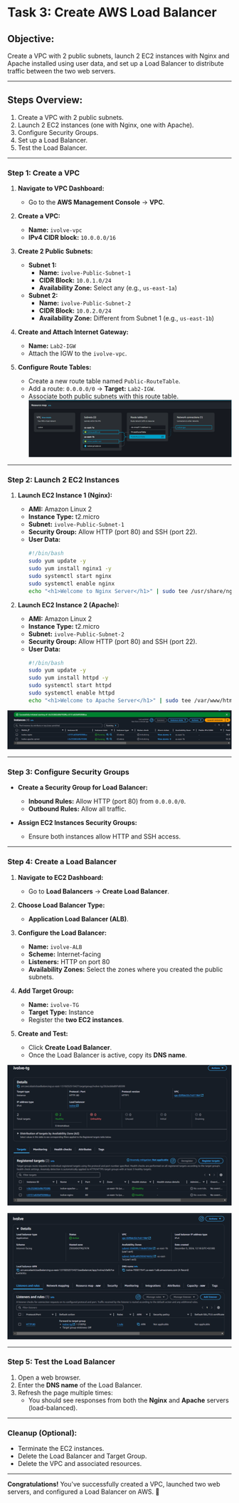 # Task 3: Create AWS Load Balancer

## Objective:
Create a VPC with 2 public subnets, launch 2 EC2 instances with Nginx and Apache installed using user data, and set up a Load Balancer to distribute traffic between the two web servers.

---

## Steps Overview:
1. Create a VPC with 2 public subnets.
2. Launch 2 EC2 instances (one with Nginx, one with Apache).
3. Configure Security Groups.
4. Set up a Load Balancer.
5. Test the Load Balancer.

---

### Step 1: Create a VPC

1. **Navigate to VPC Dashboard:**
   - Go to the **AWS Management Console** → **VPC**.

2. **Create a VPC:**
   - **Name:** `ivolve-vpc`
   - **IPv4 CIDR block:** `10.0.0.0/16`

3. **Create 2 Public Subnets:**
   - **Subnet 1:**
     - **Name:** `ivolve-Public-Subnet-1`
     - **CIDR Block:** `10.0.1.0/24`
     - **Availability Zone:** Select any (e.g., `us-east-1a`)
   - **Subnet 2:**
     - **Name:** `ivolve-Public-Subnet-2`
     - **CIDR Block:** `10.0.2.0/24`
     - **Availability Zone:** Different from Subnet 1 (e.g., `us-east-1b`)

4. **Create and Attach Internet Gateway:**
   - **Name:** `Lab2-IGW`
   - Attach the IGW to the `ivolve-vpc`.

5. **Configure Route Tables:**
   - Create a new route table named `Public-RouteTable`.
   - Add a route: `0.0.0.0/0` → **Target:** `Lab2-IGW`.
   - Associate both public subnets with this route table.
![vpc](images/vpc.png)
---

### Step 2: Launch 2 EC2 Instances

1. **Launch EC2 Instance 1 (Nginx):**
   - **AMI:** Amazon Linux 2
   - **Instance Type:** t2.micro
   - **Subnet:** `ivolve-Public-Subnet-1`
   - **Security Group:** Allow HTTP (port 80) and SSH (port 22).
   - **User Data:**
     ```bash
     #!/bin/bash
     sudo yum update -y
     sudo yum install nginx1 -y
     sudo systemctl start nginx
     sudo systemctl enable nginx
     echo "<h1>Welcome to Nginx Server</h1>" | sudo tee /usr/share/nginx/html/index.html
     ```

2. **Launch EC2 Instance 2 (Apache):**
   - **AMI:** Amazon Linux 2
   - **Instance Type:** t2.micro
   - **Subnet:** `ivolve-Public-Subnet-2`
   - **Security Group:** Allow HTTP (port 80) and SSH (port 22).
   - **User Data:**
     ```bash
     #!/bin/bash
     sudo yum update -y
     sudo yum install httpd -y
     sudo systemctl start httpd
     sudo systemctl enable httpd
     echo "<h1>Welcome to Apache Server</h1>" | sudo tee /var/www/html/index.html
     ```

![ec1](images/Ec2.png)

---

### Step 3: Configure Security Groups

- **Create a Security Group for Load Balancer:**
  - **Inbound Rules:** Allow HTTP (port 80) from `0.0.0.0/0`.
  - **Outbound Rules:** Allow all traffic.

- **Assign EC2 Instances Security Groups:**
  - Ensure both instances allow HTTP and SSH access.

---

### Step 4: Create a Load Balancer

1. **Navigate to EC2 Dashboard:**
   - Go to **Load Balancers** → **Create Load Balancer**.

2. **Choose Load Balancer Type:**
   - **Application Load Balancer (ALB)**.

3. **Configure the Load Balancer:**
   - **Name:** `ivolve-ALB`
   - **Scheme:** Internet-facing
   - **Listeners:** HTTP on port 80
   - **Availability Zones:** Select the zones where you created the public subnets.

4. **Add Target Group:**
   - **Name:** `ivolve-TG`
   - **Target Type:** Instance
   - Register the **two EC2 instances**.

5. **Create and Test:**
   - Click **Create Load Balancer**.
   - Once the Load Balancer is active, copy its **DNS name**.

![Alp-tg](images/ALB-tg.png)

![Alp](images/ALP.png)

---

### Step 5: Test the Load Balancer

1. Open a web browser.
2. Enter the **DNS name** of the Load Balancer.
3. Refresh the page multiple times:
   - You should see responses from both the **Nginx** and **Apache** servers (load-balanced).

---

### Cleanup (Optional):
- Terminate the EC2 instances.
- Delete the Load Balancer and Target Group.
- Delete the VPC and associated resources.

---

**Congratulations!** You've successfully created a VPC, launched two web servers, and configured a Load Balancer on AWS. 🎉


